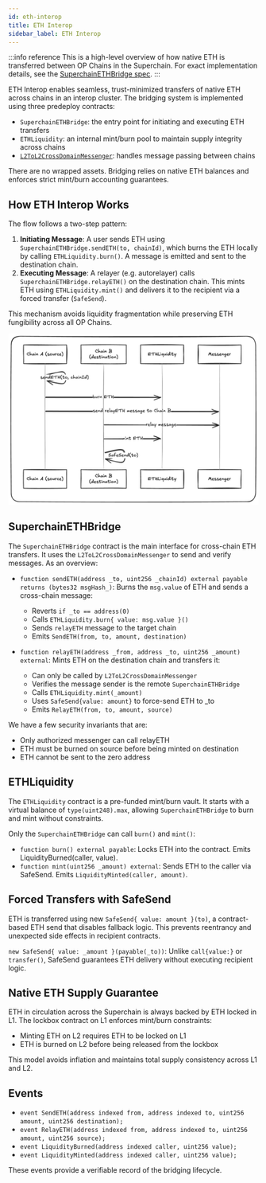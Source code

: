 ```yaml
---
id: eth-interop
title: ETH Interop
sidebar_label: ETH Interop
---
```


:::info reference
This is a high-level overview of how native ETH is transferred between OP Chains in the Superchain. For exact implementation details, see the [SuperchainETHBridge spec](https://specs.optimism.io/interop/eth-bridging.html).
:::

ETH Interop enables seamless, trust-minimized transfers of native ETH across chains in an interop cluster. The bridging system is implemented using three predeploy contracts:

- `SuperchainETHBridge`: the entry point for initiating and executing ETH transfers
- `ETHLiquidity`: an internal mint/burn pool to maintain supply integrity across chains
- [`L2ToL2CrossDomainMessenger`](messaging-protocol.md): handles message passing between chains

There are no wrapped assets. Bridging relies on native ETH balances and enforces strict mint/burn accounting guarantees.

## How ETH Interop Works

The flow follows a two-step pattern:

1. **Initiating Message**: A user sends ETH using `SuperchainETHBridge.sendETH(to, chainId)`, which burns the ETH locally by calling `ETHLiquidity.burn()`. A message is emitted and sent to the destination chain.
2. **Executing Message**: A relayer (e.g. autorelayer) calls `SuperchainETHBridge.relayETH()` on the destination chain. This mints ETH using `ETHLiquidity.mint()` and delivers it to the recipient via a forced transfer (`SafeSend`).

This mechanism avoids liquidity fragmentation while preserving ETH fungibility across all OP Chains.

![diagram-1](img/diagram-1.png)

## SuperchainETHBridge

The `SuperchainETHBridge` contract is the main interface for cross-chain ETH transfers. It uses the `L2ToL2CrossDomainMessenger` to send and verify messages. As an overview:

- `function sendETH(address _to, uint256 _chainId) external payable returns (bytes32 msgHash_)`: Burns the `msg.value` of ETH and sends a cross-chain message:
    - Reverts `if _to == address(0)`
    - Calls `ETHLiquidity.burn{ value: msg.value }()`
    - Sends `relayETH` message to the target chain
    - Emits `SendETH(from, to, amount, destination)`

- `function relayETH(address _from, address _to, uint256 _amount) external`: Mints ETH on the destination chain and transfers it:
    - Can only be called by `L2ToL2CrossDomainMessenger`
    - Verifies the message sender is the remote `SuperchainETHBridge`
    - Calls `ETHLiquidity.mint(_amount)`
    - Uses `SafeSend{value: amount}` to force-send ETH to _to
    - Emits `RelayETH(from, to, amount, source)`

We have a few security invariants that are:
- Only authorized messenger can call relayETH
- ETH must be burned on source before being minted on destination
- ETH cannot be sent to the zero address

## ETHLiquidity

The `ETHLiquidity` contract is a pre-funded mint/burn vault. It starts with a virtual balance of `type(uint248).max`, allowing `SuperchainETHBridge` to burn and mint without constraints.

Only the `SuperchainETHBridge` can call `burn()` and `mint()`:

- `function burn() external payable`: Locks ETH into the contract. Emits LiquidityBurned(caller, value).
- `function mint(uint256 _amount) external`: Sends ETH to the caller via SafeSend. Emits `LiquidityMinted(caller, amount)`.

## Forced Transfers with SafeSend

ETH is transferred using new `SafeSend{ value: amount }(to)`, a contract-based ETH send that disables fallback logic. This prevents reentrancy and unexpected side effects in recipient contracts.

`new SafeSend{ value: _amount }(payable(_to))`: Unlike `call{value:}` or `transfer()`, SafeSend guarantees ETH delivery without executing recipient logic.

## Native ETH Supply Guarantee

ETH in circulation across the Superchain is always backed by ETH locked in L1. The lockbox contract on L1 enforces mint/burn constraints:
- Minting ETH on L2 requires ETH to be locked on L1
- ETH is burned on L2 before being released from the lockbox

This model avoids inflation and maintains total supply consistency across L1 and L2.

## Events

- `event SendETH(address indexed from, address indexed to, uint256 amount, uint256 destination);`
- `event RelayETH(address indexed from, address indexed to, uint256 amount, uint256 source);`
- `event LiquidityBurned(address indexed caller, uint256 value);`
- `event LiquidityMinted(address indexed caller, uint256 value);`

These events provide a verifiable record of the bridging lifecycle.